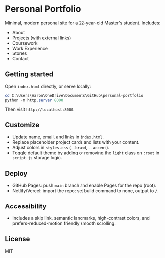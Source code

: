 # Personal Portfolio

Minimal, modern personal site for a 22-year-old Master's student. Includes:

- About
- Projects (with external links)
- Coursework
- Work Experience
- Stories
- Contact

## Getting started

Open `index.html` directly, or serve locally:

```powershell
cd C:\Users\Aaron\OneDrive\Documents\GitHub\personal-portfolio
python -m http.server 8000
```

Then visit `http://localhost:8000`.

## Customize

- Update name, email, and links in `index.html`.
- Replace placeholder project cards and lists with your content.
- Adjust colors in `styles.css` (`--brand`, `--accent`).
- Toggle default theme by adding or removing the `light` class on `:root` in `script.js` storage logic.

## Deploy

- GitHub Pages: push `main` branch and enable Pages for the repo (root).
- Netlify/Vercel: import the repo; set build command to none, output to `/`.

## Accessibility

- Includes a skip link, semantic landmarks, high-contrast colors, and prefers-reduced-motion friendly smooth scrolling.

## License

MIT
